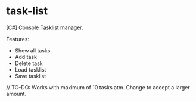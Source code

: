 task-list
=========

[C#] Console Tasklist manager.

Features:

- Show all tasks
- Add task
- Delete task
- Load tasklist
- Save tasklist


// TO-DO: Works with maximum of 10 tasks atm. Change to accept a larger amount.
